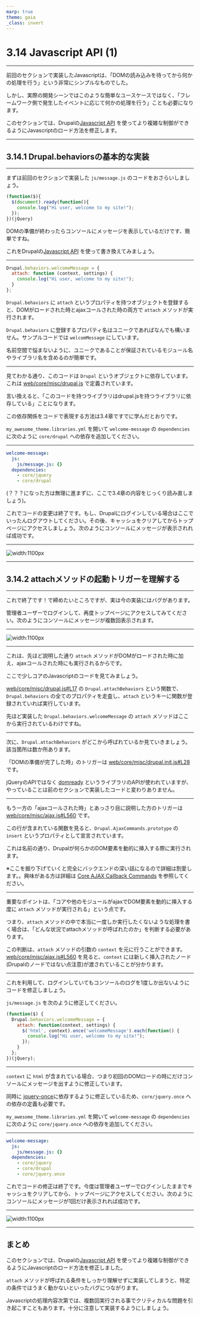 ```yaml
---
marp: true
theme: gaia
_class: invert
---
```


<!-- _class: lead -->
# 3.14 Javascript API (1)

---

前回のセクションで実装したJavascriptは、「DOMの読み込みを待ってから何かの処理を行う」という非常にシンプルなものでした。

しかし、実際の開発シーンではこのような簡単なユースケースではなく、「フレームワーク側で発生したイベントに応じて何かの処理を行う」ことも必要になります。

このセクションでは、Drupalの[Javascript API](https://www.drupal.org/docs/drupal-apis/javascript-api/javascript-api-overview) を使ってより複雑な制御ができるようにJavascriptのロード方法を修正します。

---

<!-- _class: lead -->
## 3.14.1 Drupal.behaviorsの基本的な実装

---

まずは前回のセクションで実装した `js/message.js` のコードをおさらいしましょう。

```js
(function($){
  $(document).ready(function(){
    console.log("Hi user, welcome to my site!");
  });
})(jQuery)
```

DOMの準備が終わったらコンソールにメッセージを表示しているだけです、簡単ですね。

これをDrupalの[Javascript API](https://www.drupal.org/docs/drupal-apis/javascript-api/javascript-api-overview) を使って書き換えてみましょう。

---

```js
Drupal.behaviors.welcomeMessage = {
  attach: function (context, settings) {
    console.log("Hi user, welcome to my site!");
  }
};
```

`Drupal.behaviors` に `attach` というプロパティを持つオブジェクトを登録すると、DOMがロードされた時とajaxコールされた時の両方で `attach` メソッドが実行されます。

`Drupal.behaviors` に登録するプロパティ名はユニークであればなんでも構いません。サンプルコードでは `welcomMessage` にしています。

名前空間で悩まないように、ユニークであることが保証されているモジュール名やライブラリ名を含めるのが簡単です。

---

見てわかる通り、このコードは `Drupal` というオブジェクトに依存しています。これは [web/core/misc/drupal.js](https://github.com/drupal/drupal/blob/8.8.0/core/misc/drupal.js#L8) で定義されています。

言い換えると、「このコードを持つライブラリはdrupal.jsを持つライブラリに依存している」ことになります。

この依存関係をコードで表現する方法は3.4章ですでに学んだとおりです。

`my_awesome_theme.libraries.yml` を開いて `welcome-message` の `dependencies` に次のように `core/drupal` への依存を追加してください。

---

```yml
welcome-message:
  js:
    js/message.js: {}
  dependencies:
    - core/jquery
    - core/drupal
```

(？？？になった方は無理に進まずに、ここで3.4章の内容をじっくり読み直しましょう)。

これでコードの変更は終了です。もし、Drupalにログインしている場合はここでいったんログアウトしてください。その後、キャッシュをクリアしてからトップページにアクセスしましょう。次のようにコンソールにメッセージが表示されれば成功です。

---

![width:1100px](../assets/03_themeing_basics/14_javascript_api_1/javascript_api_1_1.png)

---

<!-- _class: lead -->
## 3.14.2 attachメソッドの起動トリガーを理解する

---

これで終了です！で締めたいところですが、実は今の実装にはバグがあります。

管理者ユーザーでログインして、再度トップページにアクセスしてみてください。次のようにコンソールにメッセージが複数回表示されます。

---

![width:1100px](../assets/03_themeing_basics/14_javascript_api_1/javascript_api_1_2.png)

---

これは、先ほど説明した通り `attach` メソッドがDOMがロードされた時に加え、ajaxコールされた時にも実行されるからです。

ここで少しコアのJavascriptのコードを見てみましょう。

[web/core/misc/drupal.js#L17](https://github.com/drupal/drupal/blob/8.8.0/core/misc/drupal.js#L17) の `Drupal.attachBehaviors` という関数で、`Drupal.behaviors` の全てのプロパティを走査し、`attach` というキーに関数が登録されていれば実行しています。

先ほど実装した `Drupal.behaviors.welcomeMessage` の `attach` メソッドはここから実行されているわけですね。

---

次に、`Drupal.attachBehaviors` がどこから呼ばれているか見ていきましょう。該当箇所は数か所あります。

「DOMの準備が完了した時」のトリガーは [web/core/misc/drupal.init.js#L28](https://github.com/drupal/drupal/blob/8.8.0/core/misc/drupal.init.js#L28) です。

jQueryのAPIではなく [domready](https://github.com/ded/domready) というライブラリのAPIが使われていますが、やっていることは前のセクションで実装したコードと変わりありません。

---

もう一方の「ajaxコールされた時」とあっさり目に説明した方のトリガーは [web/core/misc/ajax.js#L560](https://github.com/drupal/drupal/blob/8.8.0/core/misc/ajax.js#L560) です。

この行が含まれている関数を見ると、`Drupal.AjaxCommands.prototype` の `insert` というプロパティとして宣言されています。

これは名前の通り、Drupalが何らかのDOM要素を動的に挿入する際に実行されます。

※ここを掘り下げていくと完全にバックエンドの深い話になるので詳細は割愛します。。興味がある方は詳細は [Core AJAX Callback Commands](https://www.drupal.org/docs/drupal-apis/ajax-api/core-ajax-callback-commands) を参照してください。

---

重要なポイントは、「コアや他のモジュールがajaxでDOM要素を動的に挿入する度に `attach` メソッドが実行される」という点です。

つまり、`attach` メソッドの中で本当に一度しか実行したくないような処理を書く場合は、「どんな状況でattachメソッドが呼ばれたのか」を判断する必要があります。

この判断は、`attach` メソッドの引数の `context` を元に行うことができます。[web/core/misc/ajax.js#L560](https://github.com/drupal/drupal/blob/8.8.0/core/misc/ajax.js#L560) を見ると、`context` には新しく挿入されたノード (Drupalのノードではない点注意)が渡されていることが分かります。

---

これを利用して、ログインしていてもコンソールのログを1度しか出ないようにコードを修正しましょう。

`js/message.js` を次のように修正してください。
```js
(function($) {
  Drupal.behaviors.welcomeMessage = {
    attach: function(context, settings) {
      $('html', context).once('welcomeMessage').each(function() {
        console.log("Hi user, welcome to my site!");
      });
    }
  };
})(jQuery);
```

---

`context` に `html` が含まれている場合、つまり初回のDOMロードの時にだけコンソールにメッセージを出すように修正しています。

同時に [jquery-once](https://github.com/RobLoach/jquery-once)に依存するように修正しているため、`core/jquery.once` への依存の定義も必要です。

`my_awesome_theme.libraries.yml` を開いて `welcome-message` の `dependencies` に次のように `core/jquery.once` への依存を追加してください。

---

```yml
welcome-message:
  js:
    js/message.js: {}
  dependencies:
    - core/jquery
    - core/drupal
    - core/jquery.once
```

これでコードの修正は終了です。今度は管理者ユーザーでログインしたままでキャッシュをクリアしてから、トップページにアクセスしてください。次のようにコンソールにメッセージが1回だけ表示されれば成功です。

---

![width:1100px](../assets/03_themeing_basics/14_javascript_api_1/javascript_api_1_3.png)

---

## まとめ

このセクションでは、Drupalの[Javascript API](https://www.drupal.org/docs/drupal-apis/javascript-api/javascript-api-overview) を使ってより複雑な制御ができるようにJavascriptのロード方法を修正しました。

`attach` メソッドが呼ばれる条件をしっかり理解せずに実装してしまうと、特定の条件ではうまく動かないといったバグにつながります。

Javascriptの処理内容次第では、複数回実行される事でクリティカルな問題を引き起こすこともあります。十分に注意して実装するようにしましょう。
